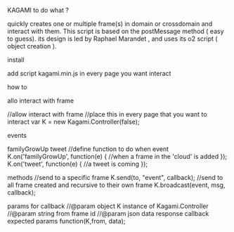 KAGAMI
to do what ?

quickly creates one or multiple frame(s) in domain or crossdomain and interact with them. This script is based on the postMessage method ( easy to guess). its design is led by Raphael Marandet , and uses its o2 script ( object creation ).

install

add script kagami.min.js in every page you want interact

how to

allo interact with frame

//allow interact with frame //place this in every page that you want to interact var K = new Kagami.Controller(false);

events

familyGrowUp
tweet
//define function to do when event K.on('familyGrowUp', function(e) { //when a frame in the 'cloud' is added }); K.on('tweet', function(e) { //a tweet is coming });

methods //send to a specific frame K.send(to, "event", callback); //send to all frame created and recursive to their own frame K.broadcast(event, msg, callback);

params for callback //@param object K instance of Kagami.Controller //@param string from frame id //@param json data response callback expected params function(K,from, data);

##
